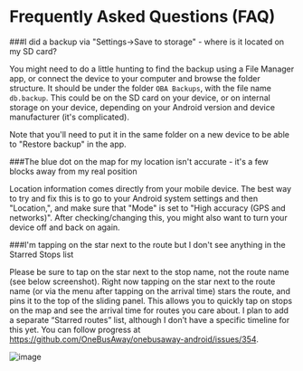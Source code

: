 # Frequently Asked Questions (FAQ)

###I did a backup via "Settings->Save to storage" - where is it located on my SD card?

 You might need to do a little hunting to find the backup using a File Manager app, or connect the device to your computer and browse the folder structure.  It should be under the folder `OBA Backups`, with the file name `db.backup`.  This could be on the SD card on your device, or on internal storage on your device, depending on your Android version and device manufacturer (it's complicated).

 Note that you'll need to put it in the same folder on a new device to be able to "Restore backup" in the app.

###The blue dot on the map for my location isn't accurate - it's a few blocks away from my real position

Location information comes directly from your mobile device.  The best way to try and fix this is to go to your Android system settings and then "Location,", and make sure that "Mode" is set to "High accuracy (GPS and networks)".  After checking/changing this, you might also want to turn your device off and back on again.

###I'm tapping on the star next to the route but I don't see anything in the Starred Stops list

Please be sure to tap on the star next to the stop name, not the route name (see below screenshot).  Right now tapping on the star next to the route name (or via the menu after tapping on the arrival time) stars the route, and pins it to the top of the sliding panel.  This allows you to quickly tap on stops on the map and see the arrival time for routes you care about.  I plan to add a separate “Starred routes” list, although I don’t have a specific timeline for this yet.  You can follow progress at https://github.com/OneBusAway/onebusaway-android/issues/354.

![image](https://cloud.githubusercontent.com/assets/928045/23220577/73101752-f8f0-11e6-828a-38da63996e01.png)
